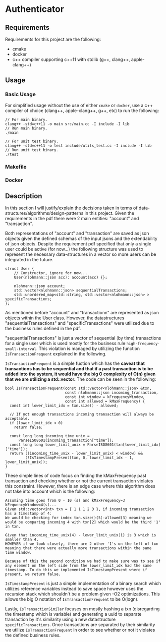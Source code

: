 # Authenticator

## Requirements

Requirements for this project are the following:

* cmake
* docker
* c++ compiler supporting c++11 with stdlib (g++, clang++, apple-clang++)

## Usage

### Basic Usage

For simplified usage without the use of either ```cmake``` or ```docker```, use a c++ compiler of choice (clang++, apple-clang++, g++, etc) to run the following:

```
// For main binary.
clang++ -std=c++11 -o main src/main.cc -I include -I lib
// Run main binary.
./main
```

```
// For unit test binary.
clang++ -std=c++11 -o test include/utils_test.cc -I include -I lib
// Run unit test binary.
./test
```

### Makefile


### Docker

## Description

In this section I will justify/explain the decisions taken in terms of data-structures/algorithms/design-patterns in this project. Given the requirements in the pdf there were 2 main entities: "account" and "transaction".

Both representations of "account" and "transaction" are saved as json objects given the defined schemas of the input jsons and the extendability of json objects. Despite the requirement pdf specified that only a single user could be active (for now...) the following structure was used to represent the necessary data-structures in a vector so more users can be integrated in the future.

```
struct User {
    // Constructor, ignore for now...
    User(nlohmann::json acc): account(acc) {};

    nlohmann::json account;
    std::vector<nlohmann::json> sequentialTransactions;
    std::unordered_map<std::string, std::vector<nlohmann::json> > specificTransactions; 
};
```

As mentioned before "account" and "transactionn" are represented as json objects within the User class. However, the datastructures "sequentialTransactions" and "specificTransactions" were utilized due to the business rules defined in the pdf. 

"sequentialTransactions" is just a vector of sequential (by time) transactions for a single user which is used mostly for the business rule ```high-frequency-small-interval```. This violation is managed by utilizing the function ```IsTransactionFrequent``` explained in the following.

```IsTransactionFrequent``` is a simple fuction which has the **caveat that transactions has to be sequential and that if a past transaction is to be added into the system, it would have the big O complexity of O(n) given that we are utilizing a std::vector.** The code can be seen in the following:
```
bool IsTransactionFrequent(const std::vector<nlohmann::json> &txn,
                           const nlohmann::json incoming_transaction,
                           const int window = kFrequencyWindow,
                           const int allowed = kMaxFrequency) {
  const int lower_limit_idx = txn.size() - allowed;

  // If not enough transactions incoming transaction will always be acceptable.
  if (lower_limit_idx < 0)
    return false;

  const long long incoming_time_unix =
      ParseISO8601(incoming_transaction["time"]);
  const long long lower_limit_unix = ParseISO8601(txn[lower_limit_idx]["time"]);
  return ((incoming_time_unix - lower_limit_unix) < window) &&
         (!IsTimestampPresent(txn, 0, lower_limit_idx - 1, lower_limit_unix));
}
```

These simple lines of code focus on finding the kMaxFrequency past transaction and checking whether or not the current transaction violates this constraint. However, there is an edge case where this algorithm does not take into account which is the following:

```
Assuming time goes from 0 - 10 (s) and kMaxFrequency=3 kFequencyWindow=4(s)...
Given std::vector<int> txn = { 1 1 1 2 3 }, if incoming transaction has a timestamp of 4:
We would be checking for index txn.size()(5)-allowed(3) meaning we would be comparing incoming 4 with txn[2] which would be the third '1' in txn.

Given that incoming_time_unix(4) - lower_limit_unix(1) is 3 which is smaller than 4.
HOWEVER if we look closely, there are 2 other '1's on the left of txn meaning that there were actually more transactions within the same time window.

Because of this the second condition we had to make sure was to see if any element on the left side from the lower_limit_idx had the same timestamp. To do this we implemented IsTimestampPresent where if present, we return false.
```

```IsTimestampPresent``` is just a simple implementation of a binary search which utilizes reference variables instead to save space however uses the recursion stack which shouldn't be a problem given -O2 optimizations. This allows the big O notation of ```IsTransactionFrequent``` to be O(logn).

Lastly, ```IsTransactionSimilar``` focuses on mostly hashing a txn (disregarding the timestamp which is variable) and generating a uuid to separate transaction by it's similarity using a new datastructure ```specificTransactions```. Once transactions are separated by their similarity we utilize ```IsTransactionFrequent``` in order to see whether or not it violates the defined business rules.